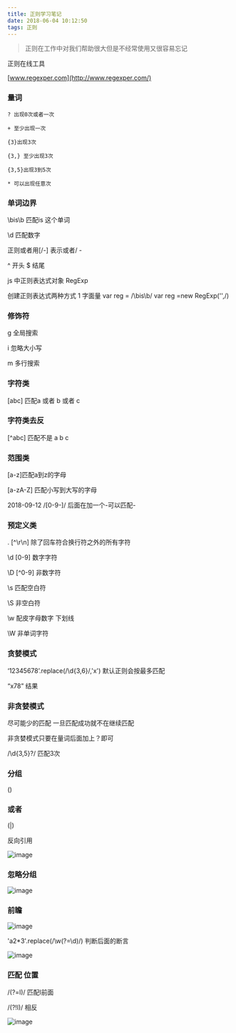 ```yaml
---
title: 正则学习笔记
date: 2018-06-04 10:12:50
tags: 正则
---
```


> 正则在工作中对我们帮助很大但是不经常使用又很容易忘记

正则在线工具

[www.regexper.com](http://www.regexper.com/)

### 量词


```
? 出现0次或者一次

+ 至少出现一次

{3}出现3次

{3,} 至少出现3次

{3,5}出现3到5次

* 可以出现任意次

```

<!-- more -->
### 单词边界

\bis\b 匹配is 这个单词

\d 匹配数字

正则或者用[/-] 表示或者/ -

^ 开头 $ 结尾

js 中正则表达式对象 RegExp

创建正则表达式两种方式 1 字面量 var reg = /\bis\b/ var reg =new RegExp('',/)

### 修饰符

g 全局搜索

i 忽略大小写

m 多行搜索


### 字符类

[abc] 匹配a 或者 b 或者 c

### 字符类去反

[^abc] 匹配不是 a b c

### 范围类

[a-z]匹配a到z的字母

[a-zA-Z] 匹配小写到大写的字母

2018-09-12 /[0-9-]/ 后面在加一个-可以匹配-

### 预定义类

. [^\r\n] 除了回车符合换行符之外的所有字符

\d [0-9] 数字字符

\D [^0-9] 非数字符

\s 匹配空白符

\S 非空白符

\w 配皮字母数字 下划线

\W 非单词字符

### 贪婪模式

‘12345678’.replace(/\d{3,6}/,'x') 默认正则会按最多匹配

“x78” 结果

### 非贪婪模式

尽可能少的匹配 一旦匹配成功就不在继续匹配

非贪婪模式只要在量词后面加上？即可

/\d{3,5}?/ 匹配3次

### 分组

()

### 或者

(|)

反向引用

![image](http://upload-images.jianshu.io/upload_images/4743589-0118597bed7ce757?imageMogr2/auto-orient/strip%7CimageView2/2/w/1240)

### 忽略分组

![image](http://upload-images.jianshu.io/upload_images/4743589-de7412ef6d4b9033?imageMogr2/auto-orient/strip%7CimageView2/2/w/1240)

### 前瞻

![image](http://upload-images.jianshu.io/upload_images/4743589-915aaa3b132ad36f?imageMogr2/auto-orient/strip%7CimageView2/2/w/1240)

'a2*3'.replace(/\w(?=\d)/) 判断后面的断言

![image](http://upload-images.jianshu.io/upload_images/4743589-a470dc92963693b8?imageMogr2/auto-orient/strip%7CimageView2/2/w/1240)

### 匹配 位置

/(?=l)/ 匹配l前面

/(?!l)/ 相反

![image](http://upload-images.jianshu.io/upload_images/4743589-47d0c8410f8432cf?imageMogr2/auto-orient/strip%7CimageView2/2/w/1240)


